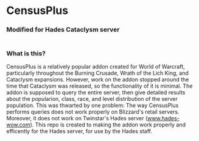 # CensusPlus
### Modified for Hades Cataclysm server<br><br>

### What is this?<br>
CensusPlus is a relatively popular addon created for World of Warcraft, particularly throughout the Burning Crusade, Wrath of the Lich King, and Cataclysm expansions. However, work on the addon stopped around the time that Cataclysm was released, so the functionality of it is minimal. The addon is supposed to query the entire server, then give detailed results about the popularion, class, race, and level distribution of the server population. This was thwarted by one problem: The way CensusPlus performs queries does not work properly on Blizzard's retail servers. Moreover, it does not work on Twinstar's Hades server (www.hades-wow.com). This repo is created to making the addon work properly and efficently for the Hades server, for use by the Hades staff.

